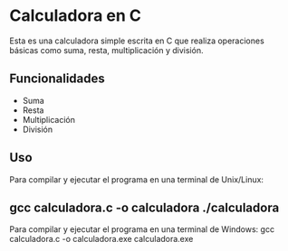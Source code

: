 # Calculadora en C

Esta es una calculadora simple escrita en C que realiza operaciones básicas como suma, resta, multiplicación y división.

## Funcionalidades

- Suma
- Resta
- Multiplicación
- División

## Uso

Para compilar y ejecutar el programa en una terminal de Unix/Linux:

gcc calculadora.c -o calculadora
./calculadora
---------------------------------------------------------------------------------------
Para compilar y ejecutar el programa en una terminal de Windows:
gcc calculadora.c -o calculadora.exe
calculadora.exe

